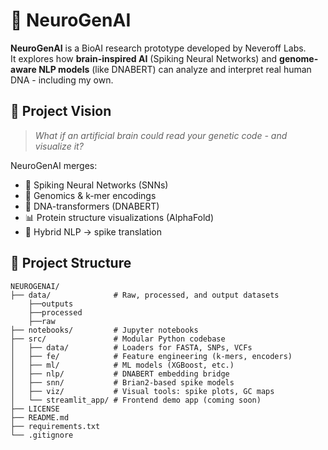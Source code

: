 # 🧬 NeuroGenAI

**NeuroGenAI** is a BioAI research prototype developed by Neveroff Labs.  
It explores how **brain-inspired AI** (Spiking Neural Networks) and **genome-aware NLP models** (like DNABERT) can analyze and interpret real human DNA - including my own.

## 🚀 Project Vision

> _What if an artificial brain could read your genetic code - and visualize it?_

NeuroGenAI merges:
- 🧠 Spiking Neural Networks (SNNs)
- 🧬 Genomics & k-mer encodings
- 🤖 DNA-transformers (DNABERT)
- 📊 Protein structure visualizations (AlphaFold)
- 🧠 Hybrid NLP → spike translation


## 📂 Project Structure
```plaintext
NEUROGENAI/
├── data/              # Raw, processed, and output datasets
    ├──outputs
    ├──processed
    ├──raw
├── notebooks/         # Jupyter notebooks
├── src/               # Modular Python codebase
│   ├── data/          # Loaders for FASTA, SNPs, VCFs
│   ├── fe/            # Feature engineering (k-mers, encoders)
│   ├── ml/            # ML models (XGBoost, etc.)
│   ├── nlp/           # DNABERT embedding bridge
│   ├── snn/           # Brian2-based spike models
│   ├── viz/           # Visual tools: spike plots, GC maps
│   └── streamlit_app/ # Frontend demo app (coming soon)
├── LICENSE
├── README.md
├── requirements.txt
└── .gitignore
